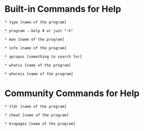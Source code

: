 # Built-in Commands for Help

    * type [name of the program]

    * program --help # or just "-h"

    * man [name of the program]

    * info [name of the program]

    * apropos [something to search for]

    * whatis [name of the program]

    * whereis [name of the program]



# Community Commands for Help

    * tldr [name of the program]

    * cheat [name of the program]

    * bropages [name of the program]
